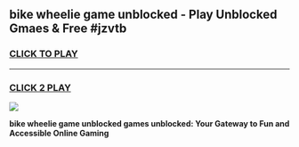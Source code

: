 
## bike wheelie game unblocked - Play Unblocked Gmaes & Free #jzvtb
<h3>
<a href="https://premium.freeplayer.one?title=bike_wheelie_game_unblocked&ref=03M">CLICK TO PLAY</a></h3>
<hr>

<h3>
<a href="https://premium.freeplayer.one?title=bike_wheelie_game_unblocked&ref=03M">CLICK 2 PLAY</a>
  
</h3>

<a href="https://premium.freeplayer.one?title=bike_wheelie_game_unblocked&ref=03M"><img src="https://clearcache.store/games.png"></a>


**bike wheelie game unblocked games unblocked: Your Gateway to Fun and Accessible Online Gaming**
